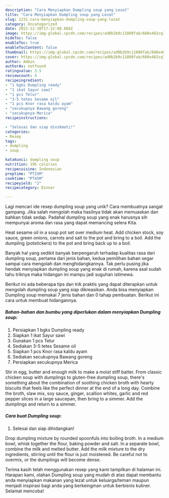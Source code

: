```yaml
---
description: "Cara Menyiapkan Dumpling soup yang Lezat"
title: "Cara Menyiapkan Dumpling soup yang Lezat"
slug: 1231-cara-menyiapkan-dumpling-soup-yang-lezat
category: Uncategorized
date: 2022-12-30T17:32:08.866Z
image: https://img-global.cpcdn.com/recipes/ad0b2b9c11808fab/680x482cq70/dumpling-soup-foto-resep-utama.jpg
hideToc: false
enableToc: true
enableTocContent: false
thumbnail: https://img-global.cpcdn.com/recipes/ad0b2b9c11808fab/680x482cq70/dumpling-soup-foto-resep-utama.jpg
cover: https://img-global.cpcdn.com/recipes/ad0b2b9c11808fab/680x482cq70/dumpling-soup-foto-resep-utama.jpg
author: Admin
authorAv: notfound
ratingvalue: 3.5
reviewcount: 4
recipeingredient:
- "1 bgks Dumpling ready"
- "1 ikat Sayur sawi"
- "1 pcs Telur"
- "3-5 tetes Sesame oil"
- "1 pcs Knor rasa kaldu ayam"
- "secukupnya Bawang goreng"
- "secukupnya Merica"
recipeinstructions:

- "Selesai dan siap dinikmati!"
categories:
- Resep
tags:
- dumpling
- soup

katakunci: dumpling soup 
nutrition: 195 calories
recipecuisine: Indonesian
preptime: "PT25M"
cooktime: "PT45M"
recipeyield: "2"
recipecategory: Dinner

---
```





Lagi mencari ide resep dumpling soup yang unik? Cara membuatnya sangat gampang. Jika salah mengolah maka hasilnya tidak akan memuaskan dan bahkan tidak sedap. Padahal dumpling soup yang enak harusnya sih mempunyai aroma dan rasa yang dapat memancing selera Kita.





Heat sesame oil in a soup pot set over medium heat. Add chicken stock, soy sauce, green onions, carrots and salt to the pot and bring to a boil. Add the dumpling (potstickers) to the pot and bring back up to a boil.

Banyak hal yang sedikit banyak berpengaruh terhadap kualitas rasa dari dumpling soup, pertama dari jenis bahan, kedua pemilihan bahan segar sampai cara mengolah dan menghidangkannya. Tak perlu pusing jika hendak menyiapkan dumpling soup yang enak di rumah, karena asal sudah tahu triknya maka hidangan ini mampu jadi suguhan istimewa.






Berikut ini ada beberapa tips dan trik praktis yang dapat diterapkan untuk mengolah dumpling soup yang siap dikreasikan. Anda bisa menyiapkan Dumpling soup memakai 7 jenis bahan dan 0 tahap pembuatan. Berikut ini cara untuk membuat hidangannya.

<!--inarticleads1-->

##### Bahan-bahan dan bumbu yang diperlukan dalam menyiapkan Dumpling soup:

1. Persiapkan 1 bgks Dumpling ready
1. Siapkan 1 ikat Sayur sawi
1. Gunakan 1 pcs Telur
1. Sediakan 3-5 tetes Sesame oil
1. Siapkan 1 pcs Knor rasa kaldu ayam
1. Sediakan secukupnya Bawang goreng
1. Persiapkan secukupnya Merica


Stir in egg, butter and enough milk to make a moist stiff batter. From classic chicken soup with dumplings to gluten-free dumpling soup, there&#39;s something about the combination of soothing chicken broth with hearty biscuits that feels like the perfect dinner at the end of a long day. Combine the broth, slaw mix, soy sauce, ginger, scallion whites, garlic and red pepper slices in a large saucepan, then bring to a simmer. Add the dumplings and return to a simmer. 

<!--inarticleads2-->

##### Cara buat Dumpling soup:


1. Selesai dan siap dihidangkan!

Drop dumpling mixture by rounded spoonfuls into boiling broth. In a medium bowl, whisk together the flour, baking powder and salt. In a separate bowl, combine the milk and melted butter. Add the milk mixture to the dry ingredients, stirring until the flour is just moistened. Be careful not to overmix, or the dumplings will become dense. 

Terima kasih telah menggunakan resep yang kami tampilkan di halaman ini. Harapan kami, olahan Dumpling soup yang mudah di atas dapat membantu anda menyiapkan makanan yang lezat untuk keluarga/teman maupun menjadi inspirasi bagi anda yang berkeinginan untuk berbisnis kuliner. Selamat mencoba!
